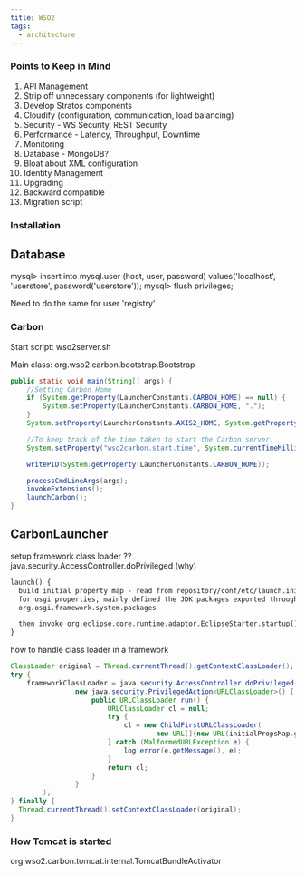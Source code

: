 ```yaml
---
title: WSO2
tags:
  - architecture
---
```

### Points to Keep in Mind

1. API Management
1. Strip off unnecessary components (for lightweight)
1. Develop Stratos components
1. Cloudify (configuration, communication, load balancing)
1. Security - WS Security, REST Security
1. Performance - Latency, Throughput, Downtime
1. Monitoring
1. Database - MongoDB?
1. Bloat about XML configuration
1. Identity Management
1. Upgrading
1. Backward compatible
1. Migration script

<!--more-->

### Installation

## Database
mysql> insert into mysql.user (host, user, password) values('localhost', 'userstore', password('userstore'));
mysql> flush privileges;

Need to do the same for user 'registry'

### Carbon

Start script: wso2server.sh

Main class: org.wso2.carbon.bootstrap.Bootstrap

```java
public static void main(String[] args) {
    //Setting Carbon Home
    if (System.getProperty(LauncherConstants.CARBON_HOME) == null) {
        System.setProperty(LauncherConstants.CARBON_HOME, ".");
    }
    System.setProperty(LauncherConstants.AXIS2_HOME, System.getProperty(LauncherConstants.CARBON_HOME));

    //To keep track of the time taken to start the Carbon server.
    System.setProperty("wso2carbon.start.time", System.currentTimeMillis() + "");

    writePID(System.getProperty(LauncherConstants.CARBON_HOME));

    processCmdLineArgs(args);
    invokeExtensions();
    launchCarbon();
}
```

## CarbonLauncher

setup framework class loader  ?? java.security.AccessController.doPrivileged (why)

```xml
launch() {
  build initial property map - read from repository/conf/etc/launch.ini
  for osgi properties, mainly defined the JDK packages exported through the system bundle
  org.osgi.framework.system.packages

  then invoke org.eclipse.core.runtime.adaptor.EclipseStarter.startup()
}
```

how to handle class loader in a framework

```java
ClassLoader original = Thread.currentThread().getContextClassLoader();
try {
    frameworkClassLoader = java.security.AccessController.doPrivileged(
                new java.security.PrivilegedAction<URLClassLoader>() {
                    public URLClassLoader run() {
                        URLClassLoader cl = null;
                        try {
                            cl = new ChildFirstURLClassLoader(
                                    new URL[]{new URL(initialPropsMap.get(OSGI_FRAMEWORK))}, null);
                        } catch (MalformedURLException e) {
                            log.error(e.getMessage(), e);
                        }
                        return cl;
                    }
                }
        );
} finally {
  Thread.currentThread().setContextClassLoader(original);
}
```

### How Tomcat is started

org.wso2.carbon.tomcat.internal.TomcatBundleActivator

